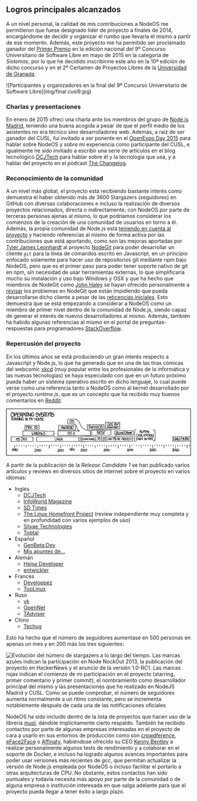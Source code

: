 ## Logros principales alcanzados

A un nivel personal, la calidad de mis contribuciones a NodeOS me permitieron
que fuese designado líder de proyecto a finales de 2014, encargándome de decidir
y organizar el rumbo que llevaría él mismo a partir de ese momento. Además, este
proyecto me ha permitido ser proclamado ganador del
[Primer Premio](http://www.concursosoftwarelibre.org/1415/node/34.html) en la
edición nacional del 9º Concurso Universitario de Software Libre en mayo de 2015
en la categoría de *Sistemas*, por lo que he decidido inscribirme este año en la
10ª edición de dicho concurso y en el 2º Certamen de Proyectos Libres de la
[Universidad de Granada](http://osl.ugr.es/bases-de-los-premios-a-proyectos-libres-de-la-ugr).

![Participantes y organizadores en la final del 9º Concurso Universitario de Software Libre](img/final cusl9.jpg)

### Charlas y presentaciones

En enero de 2015 ofrecí una charla ante los miembros del grupo de
[Node.js Madrid](http://www.meetup.com/es/Node-js-Madrid/events/219754655),
teniendo una buena acogida a pesar de que el perfil medio de los asistentes no
era técnico sino desarrolladores web. Además, a raíz de ser ganador del CUSL,
fui invitado a ser ponente en el
[OpenExpo Day 2015](http://www.openexpo.es/openexpo-day-2015) para hablar sobre
NodeOS y sobre mi experiencia como participante del CUSL, e igualmente he sido
invitado a escribir una serie de artículos en el blog tecnológico
[DCJTech](http://dcjtech.info) para hablar sobre él y la tecnología que usa, y
a hablar del proyecto en el podcast [The Changelog](https://changelog.com).

### Reconocimiento de la comunidad

A un nivel más global, el proyecto está recibiendo bastante interés como
demuestra el haber obtenido más de 3600 Stargazers (seguidores) en GitHub con
diversas colaboraciones e incluso la realización de diversos proyectos
relacionados, directa o indirectamente, con NodeOS por parte de terceras personas
ajenas al mismo, lo que podríamos considerar los comienzos de la creación de una
comunidad de usuarios en torno a él. Además, la propia comunidad de Node.js está
[teniendo en cuenta al proyecto](https://github.com/npm/npm/issues/10894#issuecomment-168870323)
y haciendo referencias al mismo de forma activa por las contribuciones que está
aportando, como son las mejoras aportadas por
[Tyler James Leonhardt](https://tylerleonhardt.com) al proyecto
[NodeGit](http://www.nodegit.org) para poder desarrollar un cliente `git` para
la línea de comandos escrito en Javascript, en un principio enfocado solamente
para hacer uso de repositorios git mediante npm bajo NodeOS, pero que es el
primer paso para poder tener soporte nativo de git en npm, sin necesidad de usar
herramientas externas, lo que simplificaría mucho su instalación y uso bajo
Windows y OSX y que ha hecho que miembros de NodeGit como
[John Haley](https://github.com/johnhaley81) se hayan ofrecido personalmente a
[revisar](https://github.com/NodeOS/NodeOS/issues/67#issuecomment-173987574) los
problemas en NodeGit que están impidiendo que pueda desarrollarse dicho cliente
a pesar de las [reticencias iniciales](https://github.com/nodegit/nodegit/issues/508#issuecomment-88079486).
Esto demuestra que se está empezando a considerar a NodeOS como un miembro de
primer nivel dentro de la comunidad de Node.js, siendo capaz de generar el
interés de nuevos desarrolladores al mismo. Además, también ha habido algunas
referencias al mismo en el portal de preguntas-respuestas para programadores
[StackOverflow](http://stackoverflow.com/a/34005547/586382).

### Repercusión del proyecto

En los últimos años se está produciendo un gran interés respecto a Javascript y
Node.js, lo que ha generado que en una de las tiras cómicas del webcomic
[xkcd](https://xkcd.com) (muy popular entre los profesionales de la informática
y las nuevas tecnologías) se haya especulado con que en un futuro próximo pueda
haber un sistema operativo escrito en dicho lenguaje, lo cual puede verse como
una referencia tanto a NodeOS como al kernel desarrollado por el proyecto
*runtime.js*, que es un concepto que ha recibido muy buenos comentarios en
[Reddit](http://www.reddit.com/r/linux/comments/31lrig/xkcd_operating_systems/cq2sp0w):

[![Tira cómica de xkcd en la cual se muestran los distintos sistemas operativos que ha usado el autor de forma personal y los que cree que puede llegar a usar en el futuro, haciendo referencia a que sobre 2018 empezaría a usar uno basado en Javascript](img/operating_systems.png)](https://xkcd.com/1508)

A partir de la publicación de la *Release Candidate 1* se han publicado varios
artículos y reviews en diversos sitios de internet sobre el proyecto en varios
idiomas:

* Inglés
  * [DCJTech](http://dcjtech.info/topic/nodeos-1-0-rc1-press-note)
  * [InfoWorld Magazine](http://www.infoworld.com/article/3006978/javascript/move-over-linux-javascript-powered-nodeos-10-approaches.html)
  * [SD Times](http://sdtimes.com/nodeos-nears-1-0-in-its-quest-for-a-100-javascript-os)
  * [The Linux Homefront Project](http://tlhp.ml/node-os-review) (review
    independiente muy completa y en profundidad con varios ejemplos de uso)
  * [Silvae Technologies](http://silvaetechnologies.eu/blg/127/nodeos-1-0-to-base-entirely-on-javascipt-and-make-developer%E2%80%99s-life-easier)
  * [Toptal](http://www.toptal.com/nodejs/nodeos-the-javascript-based-operating-system)
* Español
  * [GenBeta:Dev](http://www.genbetadev.com/actualidad/minecraft-virus-historicos-c-nomadas-drupal-8-pull-request-49)
  * [Mis apuntes de...](http://misapuntesde.com/post.php?id=644)
* Alemán
  * [Heise Developer](http://www.heise.de/developer/meldung/NodeOS-Das-Linux-fuer-und-mit-Node-js-3013784.html)
  * [entwickler](https://entwickler.de/online/javascript/nodeos-1.0-rc1-192086.html)
* Francés
  * [Developpez](http://www.developpez.com/actu/92986/NodeOS-l-OS-leger-base-sur-le-noyau-Linux-Node-js-et-le-gestionnaire-de-paquets-npm-approche-sa-premiere-versión-majeure)
  * [TooLinux](http://www.toolinux.com/NodeOS-1-0-presque-denoue)
* Ruso
  * [vk](http://vk.com/ubuntulinux?w=wall-33241_432911%2Fcd8fbdf2641e4e68b8)
  * [OpenNet](http://www.opennet.ru/opennews/art.shtml?num=43386)
  * [TAdviser](http://www.tadviser.ru/index.php/Продукт:NodeOS)
* Chino
  * [Techug](http://www.techug.com/nodeos-the-javascript)

Esto ha hecho que el número de seguidores aumentase en 500 personas en apenas un
mes y en 200 más los tres siguientes:

![Evolución del número de stargazers a lo largo del tiempo. Las marcas azules indican la participación en Node NockOut 2013, la publicación del proyecto en HackerNews y el anuncio de la versión 1.0-RC1. Las marcas rojas indican el comienzo de mi participación en el proyecto (starring, primer comentario y primer commit), el nombramiento como desarrollador principal del mismo y las presentaciones que he realizado en NodeJS Madrid y CUSL. Como se puede comprobar, el número de seguidores aumenta normalmente a un ritmo constante, pero se incrementa notablemente después de cada una de las notificaciones oficiales](img/stargazers.png)

NodeOS ha sido incluido dentro de la lista de proyectos que hacen uso de la
librería [musl](http://wiki.musl-libc.org/wiki/Projects_using_musl), dándole
implícitamente cierto respaldo. También he recibido contactos por parte de
algunas empresas interesadas en el proyecto de cara a usarlo en sus entornos de
producción como son [crowdference](https://crowdference.org),
[eFace2Face](https://eface2face.com) o [Affinaty](http://www.affinaty.com),
habiéndose ofrecido su CEO [Kenny Bentley](https://github.com/heavyk) a realizar
personalmente algunos tests de rendimiento y a colaborar en el soporte de Docker,
e incluso ha logrado algunos avances importantes para poder usar versiones más
recientes de *gcc*, que permitan actualizar la versión de Node.js empleada por
NodeOS o incluso facilitar el portarlo a otras arquitecturas de CPU. No obstante,
estos contactos han sido puntuales y todavía necesita más apoyo por parte de la
comunidad o de alguna empresa o institución interesada en que salga adelante
para que el proyecto pueda llegar a tener éxito a largo plazo.

